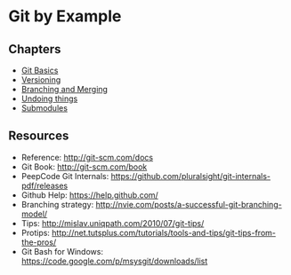 # Git by Example

## Chapters

- [Git Basics](git-basics)
- [Versioning](versioning)
- [Branching and Merging](branching-merging)
- [Undoing things](undoing)
- [Submodules](submodules)

## Resources

- Reference: http://git-scm.com/docs
- Git Book: http://git-scm.com/book
- PeepCode Git Internals: https://github.com/pluralsight/git-internals-pdf/releases
- Github Help: https://help.github.com/
- Branching strategy: http://nvie.com/posts/a-successful-git-branching-model/
- Tips: http://mislav.uniqpath.com/2010/07/git-tips/
- Protips: http://net.tutsplus.com/tutorials/tools-and-tips/git-tips-from-the-pros/
- Git Bash for Windows: https://code.google.com/p/msysgit/downloads/list